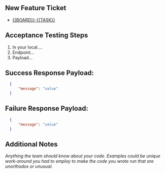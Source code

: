 ## New Feature Ticket
* [{{BOARD}}-{{TASK}}](https://alluxi.atlassian.net/browse/{{BOARD}}-{{TASK}})

## Acceptance Testing Steps
1. In your local.... 
2. Endpoint...
3. Payload...

## Success Response Payload:
```json
  {
      "message": "value"
  }
```

## Failure Response Payload:
```json
  {
      "message": "value"
  }
```

## Additional Notes
_Anything the team should know about your code. Examples could be unique work-around you had to employ to make the code you wrote run that are unorthodox or unusual._